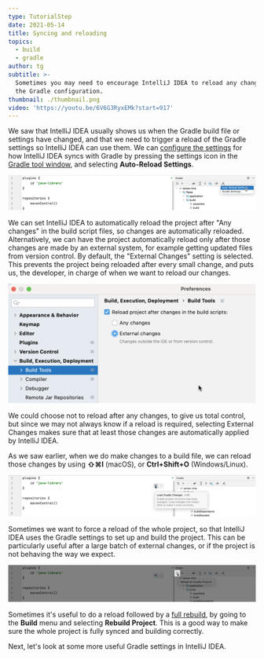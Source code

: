 ```yaml
---
type: TutorialStep
date: 2021-05-14
title: Syncing and reloading
topics:
  - build
  - gradle
author: tg
subtitle: >-
  Sometimes you may need to encourage IntelliJ IDEA to reload any changes from
  the Gradle configuration.
thumbnail: ./thumbnail.png
video: 'https://youtu.be/6V6G3RyxEMk?start=917'
---
```


We saw that IntelliJ IDEA usually shows us when the Gradle build file or settings have changed, and that we need to trigger a reload of the Gradle settings so IntelliJ IDEA can use them. We can [configure the settings](https://www.jetbrains.com/help/idea/jetgradle-tool-window.html) for how IntelliJ IDEA syncs with Gradle by pressing the settings icon in the [Gradle tool window](https://www.jetbrains.com/help/idea/jetgradle-tool-window.html), and selecting **Auto-Reload Settings**.

![Open Gradle settings for loading](./gradle-load-settings.png)

We can set IntelliJ IDEA to automatically reload the project after "Any changes" in the build script files, so changes are automatically reloaded. Alternatively, we can have the project automatically reload only after those changes are made by an external system, for example getting updated files from version control. By default, the "External Changes" setting is selected. This prevents the project being reloaded after every small change, and puts us, the developer, in charge of when we want to reload our changes.

![Gradle settings](./gradle-settings.png)

We could choose not to reload after any changes, to give us total control, but since we may not always know if a reload is required, selecting External Changes makes sure that at least those changes are automatically applied by IntelliJ IDEA.

As we saw earlier, when we do make changes to a build file, we can reload those changes by using **⇧⌘I** (macOS), or **Ctrl+Shift+O** (Windows/Linux).

![Load changes](./load-gradle-changes.png)

Sometimes we want to force a reload of the whole project, so that IntelliJ IDEA uses the Gradle settings to set up and build the project. This can be particularly useful after a large batch of external changes, or if the project is not behaving the way we expect.

![Reload all projects](./reload-all-projects.png)

Sometimes it's useful to do a reload followed by a [full rebuild](https://www.jetbrains.com/help/idea/compiling-applications.html?keymap=primary_windows#rebuild_project), by going to the **Build** menu and selecting **Rebuild Project**. This is a good way to make sure the whole project is fully synced and building correctly.

Next, let's look at some more useful Gradle settings in IntelliJ IDEA.
